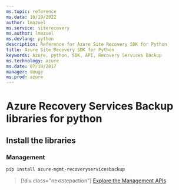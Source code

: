 ```yaml
---
ms.topic: reference
ms.data: 10/19/2022
author: lmazuel
ms.service: siterecovery
ms.author: lmazuel
ms.devlang: python
description: Reference for Azure Site Recovery SDK for Python
title: Azure Site Recovery SDK for Python
keywords: Azure, python, SDK, API, Recovery Services Backup
ms.technology: azure
ms.date: 07/10/2017
manager: douge
ms.prod: azure
---
```

# Azure Recovery Services Backup libraries for python

## Install the libraries


### Management

```bash
pip install azure-mgmt-recoveryservicesbackup
```
> [!div class="nextstepaction"]
> [Explore the Management APIs](/python/api/overview/azure/recoveryservicesbackup/management)